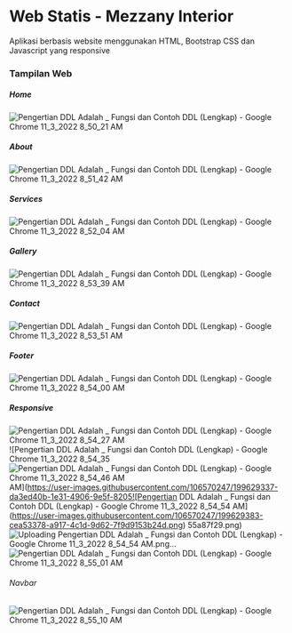 # Web Statis - Mezzany Interior
Aplikasi berbasis website menggunakan HTML, Bootstrap CSS dan Javascript yang responsive

### Tampilan Web
##### Home
![Pengertian DDL Adalah _ Fungsi dan Contoh DDL (Lengkap) - Google Chrome 11_3_2022 8_50_21 AM](https://user-images.githubusercontent.com/106570247/199629047-b0946357-a5e5-4e5c-adb6-89205ea1eed2.png)
##### About
![Pengertian DDL Adalah _ Fungsi dan Contoh DDL (Lengkap) - Google Chrome 11_3_2022 8_51_42 AM](https://user-images.githubusercontent.com/106570247/199629085-81956c3c-3a5d-4976-b2ce-db62b4c9ac49.png)
##### Services
![Pengertian DDL Adalah _ Fungsi dan Contoh DDL (Lengkap) - Google Chrome 11_3_2022 8_52_04 AM](https://user-images.githubusercontent.com/106570247/199629114-290de56f-e023-48c5-86c4-997d5241b085.png)
##### Gallery
![Pengertian DDL Adalah _ Fungsi dan Contoh DDL (Lengkap) - Google Chrome 11_3_2022 8_53_39 AM](https://user-images.githubusercontent.com/106570247/199629230-48934a4a-9130-4cbb-b415-a7ad4b459c80.png)
##### Contact 
![Pengertian DDL Adalah _ Fungsi dan Contoh DDL (Lengkap) - Google Chrome 11_3_2022 8_53_51 AM](https://user-images.githubusercontent.com/106570247/199629253-8ee37635-eddc-4e45-8fd6-255d387feec7.png)
##### Footer
![Pengertian DDL Adalah _ Fungsi dan Contoh DDL (Lengkap) - Google Chrome 11_3_2022 8_54_00 AM](https://user-images.githubusercontent.com/106570247/199629291-0055c9cd-f168-46a4-8c0e-f6327b122cee.png)

##### Responsive
![Pengertian DDL Adalah _ Fungsi dan Contoh DDL (Lengkap) - Google Chrome 11_3_2022 8_54_27 AM](https://user-images.githubusercontent.com/106570247/199629324-08bcd32e-eaa1-4066-9827-e0431abd03ab.png)
![Pengertian DDL Adalah _ Fungsi dan Contoh DDL (Lengkap) - Google Chrome 11_3_2022 8_54_35 ![Pengertian DDL Adalah _ Fungsi dan Contoh DDL (Lengkap) - Google Chrome 11_3_2022 8_54_46 AM](https://user-images.githubusercontent.com/106570247/199629348-2fcb6997-f95b-4f24-a479-c54c66d60ce0.png)
AM](https://user-images.githubusercontent.com/106570247/199629337-da3ed40b-1e31-4906-9e5f-8205![Pengertian DDL Adalah _ Fungsi dan Contoh DDL (Lengkap) - Google Chrome 11_3_2022 8_54_54 AM](https://user-images.githubusercontent.com/106570247/199629383-cea53378-a917-4c1d-9d62-7f9d9153b24d.png)
55a87f29.png)
![Uploading Pengertian DDL Adalah _ Fungsi dan Contoh DDL (Lengkap) - Google Chrome 11_3_2022 8_54_54 AM.png…]()
![Pengertian DDL Adalah _ Fungsi dan Contoh DDL (Lengkap) - Google Chrome 11_3_2022 8_55_01 AM](https://user-images.githubusercontent.com/106570247/199629389-6675be69-d3cf-4667-a3ca-5bc353b2f372.png)
###### Navbar
![Pengertian DDL Adalah _ Fungsi dan Contoh DDL (Lengkap) - Google Chrome 11_3_2022 8_55_10 AM](https://user-images.githubusercontent.com/106570247/199629392-bfceef4c-3226-42f9-b70c-db5a3ebadd0e.png)
